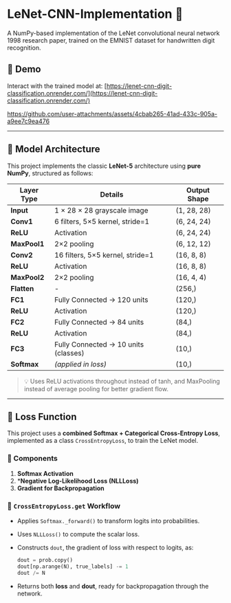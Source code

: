 
# LeNet-CNN-Implementation 🚀

A NumPy-based implementation of the LeNet convolutional neural network 1998 research paper, trained on the EMNIST dataset for handwritten digit recognition.

## 📌 Demo

Interact with the trained model at:
[https://lenet-cnn-digit-classification.onrender.com/](https://lenet-cnn-digit-classification.onrender.com/)

https://github.com/user-attachments/assets/4cbab265-41ad-433c-905a-a9ee7c9ea476

---

## 🧠 Model Architecture

This project implements the classic **LeNet-5** architecture using **pure NumPy**, structured as follows:

| Layer Type   | Details                              | Output Shape |
| ------------ | ------------------------------------ | ------------ |
| **Input**    | 1 × 28 × 28 grayscale image          | (1, 28, 28)  |
| **Conv1**    | 6 filters, 5×5 kernel, stride=1      | (6, 24, 24)  |
| **ReLU**     | Activation                           | (6, 24, 24)  |
| **MaxPool1** | 2×2 pooling                          | (6, 12, 12)  |
| **Conv2**    | 16 filters, 5×5 kernel, stride=1     | (16, 8, 8)   |
| **ReLU**     | Activation                           | (16, 8, 8)   |
| **MaxPool2** | 2×2 pooling                          | (16, 4, 4)   |
| **Flatten**  | -                                    | (256,)       |
| **FC1**      | Fully Connected → 120 units          | (120,)       |
| **ReLU**     | Activation                           | (120,)       |
| **FC2**      | Fully Connected → 84 units           | (84,)        |
| **ReLU**     | Activation                           | (84,)        |
| **FC3**      | Fully Connected → 10 units (classes) | (10,)        |
| **Softmax**  | *(applied in loss)*                  | (10,)        |

> 💡 Uses ReLU activations throughout instead of tanh, and MaxPooling instead of average pooling for better gradient flow.

---

## 🔧 Loss Function

This project uses a **combined Softmax + Categorical Cross‑Entropy Loss**, implemented as a class `CrossEntropyLoss`, to train the LeNet model.

### 🔹 Components

1. **Softmax Activation**
2. ***Negative Log-Likelihood Loss (NLLLoss)**
3. **Gradient for Backpropagation**

### 🔹 `CrossEntropyLoss.get` Workflow

* Applies `Softmax._forward()` to transform logits into probabilities.
* Uses `NLLLoss()` to compute the scalar loss.
* Constructs `dout`, the gradient of loss with respect to logits, as:

  ```python
  dout = prob.copy()
  dout[np.arange(N), true_labels] -= 1
  dout /= N
  ```
* Returns both **loss** and **dout**, ready for backpropagation through the network.




